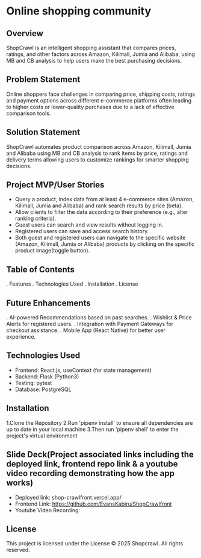 # Online shopping community

## Overview
ShopCrawl is an intelligent shopping assistant that compares prices, ratings, and other factors across Amazon, Kilimall, Jumia and Alibaba, using MB and CB analysis to help users make the best purchasing decisions.

## Problem Statement
Online shoppers face challenges in comparing price, shipping costs, ratings and payment options across different e-commerce platforms often leading to higher costs or lower-quality purchases due to a lack of effective comparison tools.

## Solution Statement
ShopCrawl automates product comparison across Amazon, Kilimall, Jumia and Alibaba using MB and CB analysis to rank items by price, ratings and delivery terms allowing users to customize rankings for smarter shopping decisions.

## Project MVP/User Stories
- Query a product, index data from at least 4 e-commerce sites (Amazon, Kilimall, Jumia and Alibaba) and rank search results by price (beta).
- Allow clients to filter the data according to their preference (e.g., alter ranking criteria).
- Guest users can search and view results without logging in.
- Registered users can save and access search history.
- Both guest and registered users can navigate to the specific website (Amazon, Kilimall, Jumia or Alibaba) products by clicking on the specific product image(toggle button).


## Table of Contents
. Features
. Technologies Used
. Installation
. License

## Future Enhancements
. AI-powered Recommendations based on past searches.
. Wishlist & Price Alerts for registered users.
. Integration with Payment Gateways for checkout assistance.
. Mobile App (React Native) for better user experience.

## Technologies Used
- Frontend: React.js, useContext (for state management)
- Backend: Flask (Python3)
- Testing: pytest
- Database: PostgreSQL


## Installation
1.Clone the Repository
2.Run 'pipenv install' to ensure all dependencies are up to date in your local machine
3.Then run 'pipenv shell' to enter the project's virtual environment

## Slide Deck(Project associated links including the deployed link, frontend repo link & a youtube video recording demonstrating how the app works)
- Deployed link: shop-crawlfront.vercel.app/
- Frontend Link: https://github.com/EvansKabiru/ShopCrawlfront
- Youtube Video Recording:

## License
This project is licensed under the License © 2025 Shopcrawl. All rights reserved.




